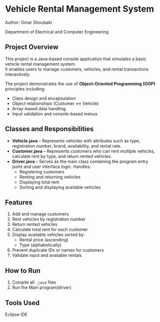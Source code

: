 # Vehicle Rental Management System

Author: Omar Shoubaki


Department of Electrical and Computer Engineering

## Project Overview
This project is a Java-based console application that simulates a basic vehicle rental management system.  
It enables users to manage customers, vehicles, and rental transactions interactively.  

The project demonstrates the use of **Object-Oriented Programming (OOP)** principles including:
- Class design and encapsulation
- Object relationships (Customer ↔ Vehicle)
- Array-based data handling
- Input validation and console-based menus

## Classes and Responsibilities
- **Vehicle.java** – Represents vehicles with attributes such as type, registration number, brand, availability, and rental rate.  
- **Customer.java** – Represents customers who can rent multiple vehicles, calculate rent by type, and return rented vehicles.  
- **Driver.java** – Serves as the main class containing the program entry point and user interface logic. Handles:
  - Registering customers  
  - Renting and returning vehicles  
  - Displaying total rent  
  - Sorting and displaying available vehicles  

## Features
1. Add and manage customers  
2. Rent vehicles by registration number  
3. Return rented vehicles  
4. Calculate total rent for each customer  
5. Display available vehicles sorted by:
   - Rental price (ascending)
   - Type (alphabetically)
6. Prevent duplicate IDs or names for customers  
7. Validate input and available rentals

## How to Run
1. Compile all `.java` files
2. Run the Main program(driver)
   
## Tools Used
Eclipse IDE
